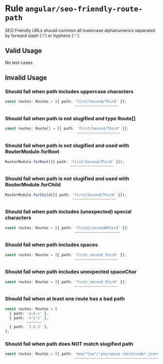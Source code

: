# Rule `angular/seo-friendly-route-path`

SEO Friendly URLs should common all lowercase alphanumerics separated by forward slash ('/') or hyphens ('-')

## Valid Usage

No test cases

## Invalid Usage

### Should fail when path includes uppercase characters

```ts
const routes: Routes = [{ path: 'first/Second/Third' }];
                                ~~~~~~~~~~~~~~~~~~~~
```


### Should fail when path is not slugified and type Route[]

```ts
const routes: Route[] = [{ path: 'first/Second/Third' }];
                                 ~~~~~~~~~~~~~~~~~~~~
```


### Should fail when path is not slugified and used with RouterModule.forRoot

```ts
RouterModule.forRoot([{ path: 'first/Second/Third' }]);
                              ~~~~~~~~~~~~~~~~~~~~
```


### Should fail when path is not slugified and used with RouterModule.forChild

```ts
RouterModule.forChild([{ path: 'first/Second/Third' }]);
                               ~~~~~~~~~~~~~~~~~~~~
```


### Should fail when path includes (unexpected) special characters

```ts
const routes: Routes = [{ path: 'firs$t/second#third' }];
                                ~~~~~~~~~~~~~~~~~~~~~
```


### Should fail when path includes spaces

```ts
const routes: Routes = [{ path: 'first second third' }];
                                ~~~~~~~~~~~~~~~~~~~~
```


### Should fail when path includes unexpected spaceChar

```ts
const routes: Routes = [{ path: 'first_second_third' }];
                                ~~~~~~~~~~~~~~~~~~~~
```


### Should fail when at least one route has a bad path

```ts
const routes: Routes = [
  { path: 'a-b-c' },
  { path: 'x^y^z' },
          ~~~~~~~
  { path: '1-2-3' },
];
```


### Should fail when path does NOT match slugified path

```ts
const routes: Routes = [{ path: 'moo/"Cow"/:yoo/space check/under_score/hyphen-check' }];
                                ~~~~~~~~~~~~~~~~~~~~~~~~~~~~~~~~~~~~~~~~~~~~~~~~~~~~~
```


